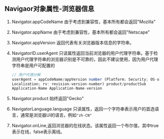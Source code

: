 
## Navigaor对象属性-浏览器信息
1. Navigator.appCodeName 由于考虑到兼容性，基本所有都会返回"Mozilla"
2. Navigator.appName 由于考虑到兼容性，基本所有都会返回"Netscape"
3. Navigator.appVersion 返回代表有关浏览器版本信息的字符串。
4. NavigatorID.userAgent 只读属性返回当前浏览器的用户代理字符串。基于检测用户代理字符串的浏览器识别是不可靠的，因此不建议使用，因为用户代理字符串是用户可配置的
    ```js
    // 用户代理分解
    userAgent = appCodeName/appVersion number (Platform; Security; OS-or-CPU; 
    Localization; rv: revision-version-number) product/productSub 
    Application-Name Application-Name-version
    ```

5. Navigator.product 始终返回"Gecko"


6. NavigatorLanguage.language  只读属性，返回一个字符串表示用户的首选语言，通常是浏览器UI的语言。例如`"zh-CN"`
7. Navigator.onLine,返回浏览器的在线状态。该属性返回一个布尔值，其中true表示在线，false表示离线。
